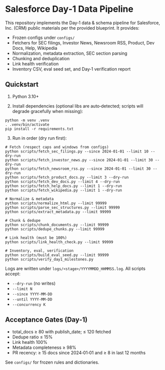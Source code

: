 # Salesforce Day‑1 Data Pipeline

This repository implements the Day‑1 data & schema pipeline for Salesforce, Inc. (CRM) public materials per the provided blueprint. It provides:

- Frozen configs under `configs/`
- Fetchers for SEC filings, Investor News, Newsroom RSS, Product, Dev Docs, Help, Wikipedia
- Normalization, metadata extraction, SEC section parsing
- Chunking and deduplication
- Link health verification
- Inventory CSV, eval seed set, and Day‑1 verification report

## Quickstart

1) Python 3.10+

2) Install dependencies (optional libs are auto‑detected; scripts will degrade gracefully when missing):

```
python -m venv .venv
. .venv/bin/activate
pip install -r requirements.txt
```

3) Run in order (dry run first):

```
# Fetch (respect caps and windows from configs)
python scripts/fetch_sec_filings.py --since 2024-01-01 --limit 10 --dry-run
python scripts/fetch_investor_news.py --since 2024-01-01 --limit 30 --dry-run
python scripts/fetch_newsroom_rss.py --since 2024-01-01 --limit 30 --dry-run
python scripts/fetch_product_docs.py --limit 3 --dry-run
python scripts/fetch_dev_docs.py --limit 4 --dry-run
python scripts/fetch_help_docs.py --limit 1 --dry-run
python scripts/fetch_wikipedia.py --limit 1 --dry-run

# Normalize & metadata
python scripts/normalize_html.py --limit 99999
python scripts/parse_sec_structures.py --limit 99999
python scripts/extract_metadata.py --limit 99999

# Chunk & dedupe
python scripts/chunk_documents.py --limit 99999
python scripts/dedupe_chunks.py --limit 99999

# Link health (must be 100%)
python scripts/link_health_check.py --limit 99999

# Inventory, eval, verification
python scripts/build_eval_seed.py --limit 99999
python scripts/verify_day1_milestones.py
```

Logs are written under `logs/<stage>/YYYYMMDD_HHMMSS.log`. All scripts accept:

- `--dry-run` (no writes)
- `--limit N`
- `--since YYYY-MM-DD`
- `--until YYYY-MM-DD`
- `--concurrency K`

## Acceptance Gates (Day‑1)

- total_docs ≥ 80 with publish_date; ≤ 120 fetched
- Dedupe ratio ≤ 15%
- Link health 100%
- Metadata completeness ≥ 98%
- PR recency: ≥ 15 docs since 2024‑01‑01 and ≥ 8 in last 12 months

See `configs/` for frozen rules and dictionaries.

